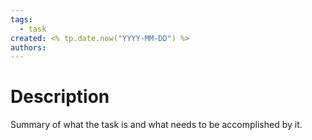 ```yaml
---
tags:
  - task
created: <% tp.date.now("YYYY-MM-DD") %>
authors:
---
```


# Description
Summary of what the task is and what needs to be accomplished by it.